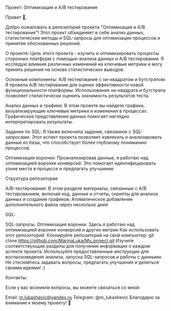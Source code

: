 Проект: Оптимизация и А/В тестирование

Привет 👋,

Добро пожаловать в репозиторий проекта "Оптимизация и А/В тестирование"! Этот проект объединяет в себе анализ данных, статистические методы и SQL-запросы для оптимизации процессов и принятия обоснованных решений.

О проекте: 
Цель этого проекта - изучить и оптимизировать процессы сторонних платформ с помощью анализа данных и A/B тестирования. Я исследую влияние различных изменений на ключевые метрики и могу принять решения на основе статистических выводов.

Основные компоненты: 
А/В тестирование с хи-квадратом и бутстрэпом: Я провела A/B тестирование для оценки эффективности новой функциональности платформы. Использование хи-квадрата и бутстрэпа позволяет статистически оценить значимость результатов теста.

Анализ данных и графики:
В этом проекте вы найдете графики, визуализирующие ключевые метрики и изменения в процессах. Графическое представление данных помогает наглядно интерпретировать результаты.

Задание по SQL:
 Я также включила задание, связанное с SQL-запросами. Этот аспект проекта позволяет извлекать и анализировать данные из базы, что способствует более глубокому пониманию процессов.

Оптимизация воронки:
 Проанализировав данные, я работаю над оптимизацией воронки конверсий. Это помогает идентифицировать узкие места в процессе и предлагать улучшения.

Структура репозитория

A/B–тестирование: В этом разделе материалы, связанные с А/В тестированием, включая код, данные и отчеты, скрипты для анализа данных и создания графиков.
Атоматическое добавление дополнительного файла через несколько дней

SQL:

SQL-запросы.
Оптимизация воронки: Здесь я работаю над оптимизацией воронки конверсий и других метрик
Как использовать этот репозиторий:
Клонируйте репозиторий на свой компьютер: git clone https://github.com/MarinaLuka/My_project.git
Изучите соответствующие разделы для получения информации о каждом аспекте проекта.
Используйте предоставленные инструкции для воспроизведения анализа, запуска SQL-запросов и работы с данными.
Не стесняйтесь задавать вопросы, предлагать улучшения и делиться своими идеями! :)

Контакты:

Если у вас возникли вопросы, вы можете связаться со мной:

Email: m.lukashevic@yandex.ru
Telegram: @m_lukashevic
Благодарю за внимание к моему проекту! 🚀

